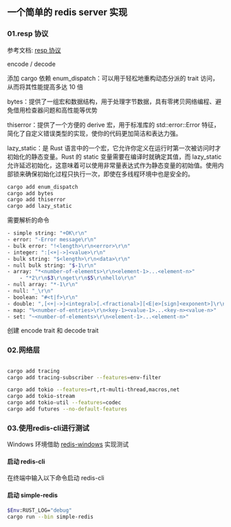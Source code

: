 ## 一个简单的 redis server 实现

### 01.resp 协议
参考文档: [resp 协议](https://redis.io/docs/latest/develop/reference/protocol-spec/)

encode / decode

添加 cargo 依赖
enum_dispatch：可以用于轻松地重构动态分派的 trait 访问，从而将其性能提高多达 10 倍

bytes：提供了一组宏和数据结构，用于处理字节数据，具有零拷贝网络编程、避免借用检查器问题和高性能等优势

thiserror：提供了一个方便的 derive 宏，用于标准库的 std::error::Error 特征，简化了自定义错误类型的实现，使你的代码更加简洁和表达力强。

lazy_static：是 Rust 语言中的一个宏，它允许你定义在运行时第一次被访问时才初始化的静态变量。Rust 的 static 变量需要在编译时就确定其值，而 lazy_static 允许延迟初始化，这意味着可以使用非常量表达式作为静态变量的初始值。使用内部锁来确保初始化过程只执行一次，即使在多线程环境中也是安全的。

```sh
cargo add enum_dispatch
cargo add bytes
cargo add thiserror
cargo add lazy_static
```

需要解析的命令
```sh
- simple string: "+OK\r\n"
- error: "-Error message\r\n"
- bulk error: "!<length>\r\n<error>\r\n"
- integer: ":[<+|->]<value>\r\n"
- bulk string: "$<length>\r\n<data>\r\n"
- null bulk string: "$-1\r\n"
- array: "*<number-of-elements>\r\n<element-1>...<element-n>"
    - "*2\r\n$3\r\nget\r\n$5\r\nhello\r\n"
- null array: "*-1\r\n"
- null: "_\r\n"
- boolean: "#<t|f>\r\n"
- double: ",[<+|->]<integral>[.<fractional>][<E|e>[sign]<exponent>]\r\n"
- map: "%<number-of-entries>\r\n<key-1><value-1>...<key-n><value-n>"
- set: "~<number-of-elements>\r\n<element-1>...<element-n>"
```

创建 encode trait 和 decode trait



### 02.网络层

```sh

cargo add tracing
cargo add tracing-subscriber --features=env-filter

cargo add tokio --features=rt,rt-multi-thread,macros,net
cargo add tokio-stream
cargo add tokio-util --features=codec
cargo add futures --no-default-features
```

### 03.使用redis-cli进行测试

Windows 环境借助 [redis-windows](https://github.com/redis-windows/redis-windows) 实现测试

#### 启动 redis-cli
在终端中输入以下命令启动 redis-cli

#### 启动 simple-redis

```sh
$Env:RUST_LOG="debug"
cargo run --bin simple-redis
```
